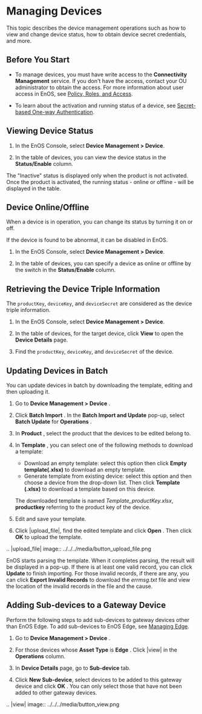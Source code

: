 # Managing Devices

This topic describes the device management operations such as how to view and change device status, how to obtain device secret credentials, and more.

## Before You Start

- To manage devices, you must have write access to the **Connectivity Management** service. If you don't have the access, contact your OU administrator to obtain the access. For more information about user access in EnOS, see [Policy, Roles, and Access](/docs/iam/en/2.0.8/access_policy).

- To learn about the activation and running status of a device, see [Secret-based One-way Authentication](../../../learn/deviceconnection_authentication).

## Viewing Device Status

1. In the EnOS Console, select **Device Management > Device**.

2. In the table of devices, you can view the device status in the **Status/Enable** column.

The "Inactive" status is displayed only when the product is not activated. Once the product is activated, the running status - online or offline - will be displayed in the table.

## Device Online/Offline

When a device is in operation, you can change its status by turning it on or off.

If the device is found to be abnormal, it can be disabled in EnOS.

1. In the EnOS Console, select **Device Management > Device**.

2. In the table of devices, you can specify a device as online or offline by the switch in the **Status/Enable** column.

## Retrieving the Device Triple Information

The `productKey`, `deviceKey`, and `deviceSecret` are considered as the device triple information.

1. In the EnOS Console, select **Device Management > Device**.

2. In the table of devices, for the target device, click **View** to open the **Device Details** page.

3. Find the `productKey`, `deviceKey`, and `deviceSecret` of the device.

## Updating Devices in Batch

You can update devices in batch by downloading the template, editing and then uploading it.

1. Go to **Device Management > Device** .

2. Click **Batch Import** . In the **Batch Import and Update** pop-up, select **Batch Update** for **Operations** .

3. In **Product** , select the product that the devices to be edited belong to.

4. In **Template** , you can select one of the following methods to download a template:

   - Download an empty template: select this option then click **Empty template(.xlsx)** to download an empty template.
   - Generate template from existing device: select this option and then choose a device from the drop-down list. Then click **Template (.xlsx)** to download a template based on this device.

   The downloaded template is named *Template_productKey.xlsx*, **productkey** referring to the product key of the device.

5. Edit and save your template.

6. Click |upload_file|, find the edited template and click **Open** . Then click **OK** to upload the template.

 .. |upload_file| image:: ../../../media/button_upload_file.png

   EnOS starts parsing the template. When it completes parsing, the result will be displayed in a pop-up. If there is at least one valid record, you can click **Update** to finish importing. For those invalid records, if there are any, you can click **Export Invalid Records** to download the _errmsg.txt_ file and view the location of the invalid records in the file and the cause.

## Adding Sub-devices to a Gateway Device

Perform the following steps to add sub-devices to gateway devices other than EnOS Edge. To add sub-devices to EnOS Edge, see [Managing Edge](/docs/enos-edge/en/2.0.8/howto/console_configuration/managing_edge).

1. Go to **Device Management > Device** .

2. For those devices whose **Asset Type** is **Edge** . Click |view| in the **Operations** column.  

3. In **Device Details** page, go to **Sub-device** tab. 

4. Click **New Sub-device**, select devices to be added to this gateway device and click **OK** . You can only select those that have not been added to other gateway devices.

.. |view| image:: ../../../media/button_view.png